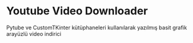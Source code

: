 # Youtube Video Downloader
 Pytube ve CustomTKinter kütüphaneleri kullanılarak yazılmış basit grafik arayüzlü video indirici
